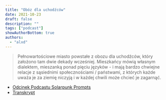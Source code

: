 ```yaml
---
title: "Obóz dla uchodźców"
date: 2021-10-23
draft: false
description: ""
tags: ["podcast"]
showAuthorBottom: true
authors:
  - "alxd"
---
```


> Pełnowartościowe miasto powstałe z obozu dla uchodźców, który założono tam dwie dekady wcześniej. Mieszkańcy mówią własnym dialektem, mieszanką ponad pięciu języków - i mają bardzo chwiejne relacje z sąsiednimi społecznościami / państwami, z których każde uważa je za ziemię niczyją i w każdej chwili może chcieć je zagarnąć.

- [Odcinek Podcastu Solarpunk Prompts](https://podcast.tomasino.org/@SolarpunkPrompts/episodes/the-refugee-camp)
- [Transkrypt](https://wiki.tomasino.org/writing/Solarpunk-Prompts---The-Refugee-Camp)
